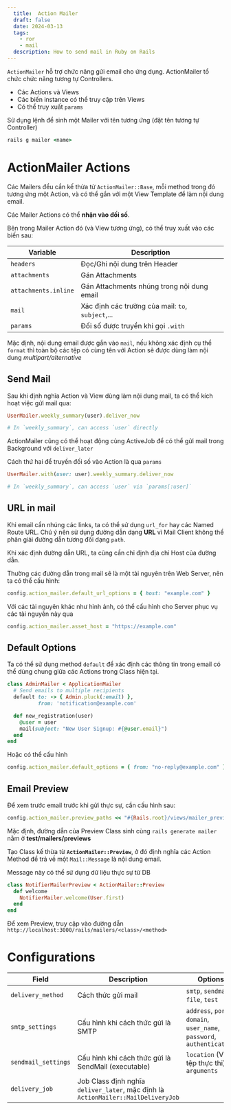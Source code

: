 ```yaml
---
  title:  Action Mailer
  draft: false
  date: 2024-03-13
  tags:
    - ror
    - mail
  description: How to send mail in Ruby on Rails
---
```


`ActionMailer` hỗ trợ chức năng gửi email cho ứng dụng. ActionMailer tổ chức chức năng tương tự Controllers.

- Các Actions và Views
- Các biến instance có thể truy cập trên Views
- Có thể truy xuất `params`

Sử dụng lệnh để sinh một Mailer với tên tương ứng (đặt tên tương tự Controller)

```cmd
rails g mailer <name>
```

# ActionMailer Actions

Các Mailers đều cần kế thừa từ `ActionMailer::Base`, mỗi method trong đó tương ứng một Action, và có thể gắn với một View Template để làm nội dung email.

Các Mailer Actions có thể **nhận vào đối số**.

Bên trong Mailer Action đó (và View tương ứng), có thể truy xuất vào các biến sau:

| Variable             | Description                                       |
| -------------------- | ------------------------------------------------- |
| `headers`            | Đọc/Ghi nội dung trên Header                      |
| `attachments`        | Gán Attachments                                   |
| `attachments.inline` | Gán Attachments nhúng trong nội dung email        |
| `mail`               | Xác định các trường của mail: `to`, `subject`,... |
| `params`             | Đối số được truyền khi gọi `.with`                |

Mặc định, nội dung email được gắn vào `mail`, nếu không xác định cụ thể `format` thì toàn bộ các tệp có cùng tên với Action sẽ được dùng làm nội dung _multipart/alternative_

## Send Mail

Sau khi định nghĩa Action và View dùng làm nội dung mail, ta có thể kích hoạt việc gửi mail qua:

```ruby
UserMailer.weekly_summary(user).deliver_now

# In `weekly_summary`, can access `user` directly
```

ActionMailer cũng có thể hoạt động cùng ActiveJob để có thể gửi mail trong Background với `deliver_later`

Cách thứ hai để truyền đối số vào Action là qua `params`

```ruby
UserMailer.with(user: user).weekly_summary.deliver_now

# In `weekly_summary`, can access `user` via `params[:user]`
```

## URL in mail

Khi email cần nhúng các links, ta có thể sử dụng `url_for` hay các Named Route URL. Chú ý nên sử dụng đường dẫn dạng **URL** vì Mail Client không thể phân giải đường dẫn tương đối dạng `path`.

Khi xác định đường dẫn URL, ta cũng cần chỉ định địa chỉ Host của đường dẫn.

Thường các đường dẫn trong mail sẽ là một tài nguyên trên Web Server, nên ta có thể cấu hình:

```ruby
config.action_mailer.default_url_options = { host: "example.com" }
```

Với các tài nguyên khác như hình ảnh, có thể cấu hình cho Server phục vụ các tài nguyên này qua

```ruby
config.action_mailer.asset_host = "https://example.com"
```

## Default Options

Ta có thể sử dụng method `default` để xác định các thông tin trong email có thể dùng chung giữa các Actions trong Class hiện tại.

```ruby
class AdminMailer < ApplicationMailer
  # Send emails to multiple recipients
  default to: -> { Admin.pluck(:email) },
          from: 'notification@example.com'

  def new_registration(user)
    @user = user
    mail(subject: "New User Signup: #{@user.email}")
  end
end

```

Hoặc có thể cấu hình

```ruby
config.action_mailer.default_options = { from: "no-reply@example.com" }
```

## Email Preview

Để xem trước email trước khi gửi thực sự, cần cấu hình sau:

```ruby
config.action_mailer.preview_paths << "#{Rails.root}/views/mailer_previews"
```

Mặc định, đường dẫn của Preview Class sinh cùng `rails generate mailer` nằm ở **test/mailers/previews**

Tạo Class kế thừa từ **`ActionMailer::Preview`**, ở đó định nghĩa các Action Method để trả về một `Mail::Message` là nội dung email.

Message này có thể sử dụng dữ liệu thực sự từ DB

```ruby
class NotifierMailerPreview < ActionMailer::Preview
  def welcome
    NotifierMailer.welcome(User.first)
  end
end
```

Để xem Preview, truy cập vào đường dẫn `http://localhost:3000/rails/mailers/<class>/<method>`

# Configurations

| Field               | Description                                                                       | Options                                                                |
| ------------------- | --------------------------------------------------------------------------------- | ---------------------------------------------------------------------- |
| `delivery_method`   | Cách thức gửi mail                                                                | `smtp`, `sendmail`, `file`, `test`                                     |
| `smtp_settings`     | Cấu hình khi cách thức gửi là SMTP                                                | `address`, `port`, `domain`, `user_name`, `password`, `authentication` |
| `sendmail_settings` | Cấu hình khi cách thức gửi là SendMail (executable)                               | `location` (Vị trí tệp thực thi), `arguments`                          |
| `delivery_job`      | Job Class định nghĩa `deliver_later`, mặc định là `ActionMailer::MailDeliveryJob` |                                                                        |
